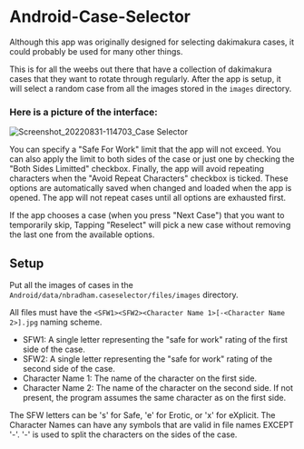 # Android-Case-Selector
Although this app was originally designed for selecting dakimakura cases, it could probably be used for many other things.

This is for all the weebs out there that have a collection of dakimakura cases that they want to rotate through regularly. After the app is setup, it will select a random case from all the images stored in the `images` directory.

### Here is a picture of the interface:
![Screenshot_20220831-114703_Case Selector](https://user-images.githubusercontent.com/105989209/187745608-f20dd339-b683-4d2c-bf5e-e0e02a9af407.jpg)

You can specify a "Safe For Work" limit that the app will not exceed.
You can also apply the limit to both sides of the case or just one by checking the "Both Sides Limitted" checkbox.
Finally, the app will avoid repeating characters when the "Avoid Repeat Characters" checkbox is ticked.
These options are automatically saved when changed and loaded when the app is opened.
The app will not repeat cases until all options are exhausted first.

If the app chooses a case (when you press "Next Case") that you want to temporarily skip, Tapping "Reselect" will pick a new case without removing the last one from the available options.
## Setup
Put all the images of cases in the `Android/data/nbradham.caseselector/files/images` directory.

All files must have the `<SFW1><SFW2><Character Name 1>[-<Character Name 2>].jpg` naming scheme.
- SFW1: A single letter representing the "safe for work" rating of the first side of the case.
- SFW2: A single letter representing the "safe for work" rating of the second side of the case.
- Character Name 1: The name of the character on the first side.
- Character Name 2: The name of the character on the second side. If not present, the program assumes the same character as on the first side.

The SFW letters can be 's' for Safe, 'e' for Erotic, or 'x' for eXplicit.
The Character Names can have any symbols that are valid in file names EXCEPT '-'. '-' is used to split the characters on the sides of the case.
